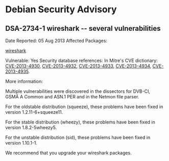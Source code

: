 
Debian Security Advisory
========================


DSA-2734-1 wireshark -- several vulnerabilities
-----------------------------------------------



Date Reported:
05 Aug 2013
Affected Packages:

[wireshark](https://packages.debian.org/src:wireshark)

Vulnerable:
Yes
Security database references:
In Mitre's CVE dictionary: [CVE-2013-4930](https://security-tracker.debian.org/tracker/CVE-2013-4930), [CVE-2013-4932](https://security-tracker.debian.org/tracker/CVE-2013-4932), [CVE-2013-4933](https://security-tracker.debian.org/tracker/CVE-2013-4933), [CVE-2013-4934](https://security-tracker.debian.org/tracker/CVE-2013-4934), [CVE-2013-4935](https://security-tracker.debian.org/tracker/CVE-2013-4935).  

More information:

Multiple vulnerabilities were discovered in the dissectors for DVB-CI,
GSMÂ A Common and ASN.1 PER and in the Netmon file parser.


For the oldstable distribution (squeeze), these problems have been fixed in
version 1.2.11-6+squeeze11.


For the stable distribution (wheezy), these problems have been fixed in
version 1.8.2-5wheezy5.


For the unstable distribution (sid), these problems have been fixed in
version 1.10.1-1.


We recommend that you upgrade your wireshark packages.





